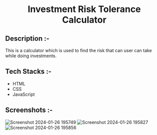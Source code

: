 # <p align="center">Investment Risk Tolerance Calculator</p>

## Description :-

This is a calculator which is used to find the risk that can user can take while doing investments.

## Tech Stacks :-

- HTML
- CSS
- JavaScript

## Screenshots :-

![Screenshot 2024-01-26 195749](https://github.com/Rakesh9100/CalcDiverse/assets/148339919/29ca0d02-03ff-47f7-a52a-3cbb81325d08)
![Screenshot 2024-01-26 195827](https://github.com/Rakesh9100/CalcDiverse/assets/148339919/bba4e82a-a5fd-42d8-a2bc-fecb0801462a)
![Screenshot 2024-01-26 195856](https://github.com/Rakesh9100/CalcDiverse/assets/148339919/e5a1f3e3-8a6d-49cf-845b-acd02973aaf1)

